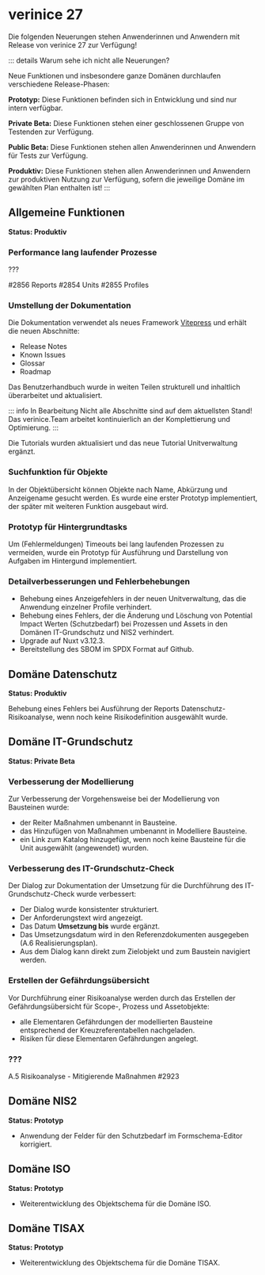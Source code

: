 # verinice 27

Die folgenden Neuerungen stehen Anwenderinnen und Anwendern mit Release von verinice 27 zur Verfügung!

::: details Warum sehe ich nicht alle Neuerungen?

Neue Funktionen und insbesondere ganze Domänen durchlaufen verschiedene Release-Phasen:

**Prototyp:** Diese Funktionen befinden sich in Entwicklung und sind nur intern verfügbar.

**Private Beta:** Diese Funktionen stehen einer geschlossenen Gruppe von Testenden zur Verfügung.

**Public Beta:** Diese Funktionen stehen allen Anwenderinnen und Anwendern für Tests zur Verfügung.

**Produktiv:** Diese Funktionen stehen allen Anwenderinnen und Anwendern zur produktiven Nutzung zur Verfügung, sofern die jeweilige Domäne im gewählten Plan enthalten ist!
:::

## Allgemeine Funktionen
**Status: Produktiv**

### Performance lang laufender Prozesse

???

#2856 Reports
#2854 Units
#2855 Profiles


### Umstellung der Dokumentation

Die Dokumentation verwendet als neues Framework [Vitepress](https://vitepress.dev/) und erhält die neuen Abschnitte:
- Release Notes
- Known Issues
- Glossar
- Roadmap

Das Benutzerhandbuch wurde in weiten Teilen strukturell und inhaltlich überarbeitet und aktualisiert.

::: info In Bearbeitung
Nicht alle Abschnitte sind auf dem aktuellsten Stand! Das verinice.Team arbeitet kontinuierlich an der Komplettierung und Optimierung.
:::

Die Tutorials wurden aktualisiert und das neue Tutorial Unitverwaltung ergänzt.

### Suchfunktion für Objekte

In der Objektübersicht können Objekte nach Name, Abkürzung und Anzeigename gesucht werden. Es wurde eine erster Prototyp implementiert, der später mit weiteren Funktion ausgebaut wird.

### Prototyp für Hintergrundtasks

Um (Fehlermeldungen) Timeouts bei lang laufenden Prozessen zu vermeiden, wurde ein Prototyp für Ausführung und Darstellung von Aufgaben im Hintergund implementiert.

### Detailverbesserungen und Fehlerbehebungen

- Behebung eines Anzeigefehlers in der neuen Unitverwaltung, das die Anwendung einzelner Profile verhindert.
- Behebung eines Fehlers, der die Änderung und Löschung von Potential Impact Werten (Schutzbedarf) bei Prozessen und Assets in den Domänen IT-Grundschutz und NIS2 verhindert.
- Upgrade auf Nuxt v3.12.3.
- Bereitstellung des SBOM im SPDX Format auf Github.

## Domäne Datenschutz
**Status: Produktiv**

Behebung eines Fehlers bei Ausführung der Reports Datenschutz-Risikoanalyse, wenn noch keine Risikodefinition ausgewählt wurde.

## Domäne IT-Grundschutz
**Status: Private Beta**


### Verbesserung der Modellierung

Zur Verbesserung der Vorgehensweise bei der Modellierung von Bausteinen wurde:
- der Reiter Maßnahmen umbenannt in Bausteine.
- das Hinzufügen von Maßnahmen umbenannt in Modelliere Bausteine.
- ein Link zum Katalog hinzugefügt, wenn noch keine Bausteine für die Unit ausgewählt (angewendet) wurden.

### Verbesserung des IT-Grundschutz-Check

Der Dialog zur Dokumentation der Umsetzung für die Durchführung des IT-Grundschutz-Check wurde verbessert:
- Der Dialog wurde konsistenter strukturiert.
- Der Anforderungstext wird angezeigt.
- Das Datum **Umsetzung bis** wurde ergänzt.
- Das Umsetzungsdatum wird in den Referenzdokumenten ausgegeben (A.6 Realisierungsplan).
- Aus dem Dialog kann direkt zum Zielobjekt und zum Baustein navigiert werden.

### Erstellen der Gefährdungsübersicht

Vor Durchführung einer Risikoanalyse werden durch das Erstellen der Gefährdungsübersicht für Scope-, Prozess und Assetobjekte:
- alle Elementaren Gefährdungen der modellierten Bausteine entsprechend der Kreuzreferentabellen nachgeladen.
- Risiken für diese Elementaren Gefährdungen angelegt.

### ???

A.5 Risikoanalyse - Mitigierende Maßnahmen #2923

## Domäne NIS2
**Status: Prototyp**

- Anwendung der Felder für den Schutzbedarf im Formschema-Editor korrigiert.

## Domäne ISO
**Status: Prototyp**

- Weiterentwicklung des Objektschema für die Domäne ISO.

## Domäne TISAX
**Status: Prototyp**

- Weiterentwicklung des Objektschema für die Domäne TISAX.
